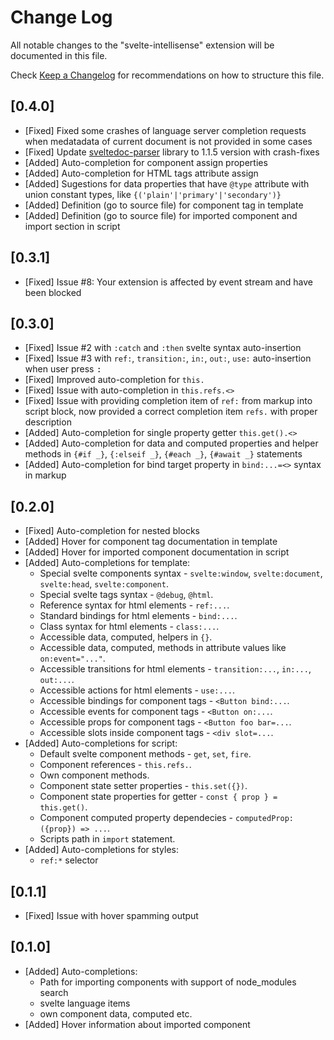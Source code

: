 # Change Log
All notable changes to the "svelte-intellisense" extension will be documented in this file.

Check [Keep a Changelog](http://keepachangelog.com/) for recommendations on how to structure this file.

## [0.4.0]
- [Fixed] Fixed some crashes of language server completion requests when medatadata of current document is not provided in some cases
- [Fixed] Update [sveltedoc-parser](https://github.com/alexprey/sveltedoc-parser) library to 1.1.5 version with crash-fixes
- [Added] Auto-completion for component assign properties
- [Added] Auto-completion for HTML tags attribute assign
- [Added] Sugestions for data properties that have `@type` attribute with union constant types, like `{('plain'|'primary'|'secondary')}`
- [Added] Definition (go to source file) for component tag in template
- [Added] Definition (go to source file) for imported component and import section in script

## [0.3.1]
- [Fixed] Issue #8: Your extension is affected by event stream and have been blocked

## [0.3.0]
- [Fixed] Issue #2 with `:catch` and `:then` svelte syntax auto-insertion
- [Fixed] Issue #3 with `ref:`, `transition:`, `in:`, `out:`, `use:` auto-insertion when user press <kbd>:</kbd>
- [Fixed] Improved auto-completion for `this.`
- [Fixed] Issue with auto-completion in `this.refs.<>`
- [Fixed] Issue with providing completion item of `ref:` from markup into script block, now provided a correct completion item `refs.` with proper description
- [Added] Auto-completion for single property getter `this.get().<>`
- [Added] Auto-completion for data and computed properties and helper methods in `{#if _}`, `{:elseif _}`, `{#each _}`, `{#await _}` statements
- [Added] Auto-completion for bind target property in `bind:...=<>` syntax in markup

## [0.2.0]
- [Fixed] Auto-completion for nested blocks
- [Added] Hover for component tag documentation in template
- [Added] Hover for imported component documentation in script
- [Added] Auto-completions for template:
    - Special svelte components syntax - `svelte:window`, `svelte:document`, `svelte:head`, `svelte:component`.
    - Special svelte tags syntax - `@debug`, `@html`. 
    - Reference syntax for html elements - `ref:...`.
    - Standard bindings for html elements - `bind:...`.
    - Class syntax for html elements - `class:...`.
    - Accessible data, computed, helpers in `{}`.
    - Accessible data, computed, methods in attribute values like `on:event="..."`.
    - Accessible transitions for html elements - `transition:...`, `in:...`, `out:...`.
    - Accessible actions for html elements - `use:...`.
    - Accessible bindings for component tags - `<Button bind:...`.
    - Accessible events for component tags - `<Button on:...`.
    - Accessible props for component tags - `<Button foo bar=...`.
    - Accessible slots inside component tags - `<div slot=...`.
- [Added] Auto-completions for script:
    - Default svelte component methods - `get`, `set`, `fire`.
    - Component references - `this.refs.`.
    - Own component methods.
    - Component state setter properties - `this.set({})`.
    - Component state properties for getter - `const { prop } = this.get()`.
    - Component computed property dependecies - `computedProp: ({prop}) => ...`.
    - Scripts path in `import` statement.
- [Added] Auto-completions for styles:
    - `ref:*` selector

## [0.1.1]
- [Fixed] Issue with hover spamming output

## [0.1.0]
- [Added] Auto-completions: 
    - Path for importing components with support of node_modules search
    - svelte language items
    - own component data, computed etc.
- [Added] Hover information about imported component